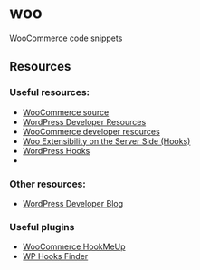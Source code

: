 # woo
WooCommerce code snippets

## Resources

### Useful resources:
- [WooCommerce source](https://github.com/woocommerce/woocommerce/tree/7bfef28ac5d614837e696852ab4ffb8d7686a847/plugins/woocommerce)
- [WordPress Developer Resources](https://developer.wordpress.org/reference/)
- [WooCommerce developer resources](https://developer.woo.com/docs/woocommerce-developer-resources/)
- [Woo Extensibility on the Server Side (Hooks)](https://developer.woo.com/2023/09/22/getting-to-know-woo-exploring-server-side-extensibility-with-hooks/)
- [WordPress Hooks](https://developer.wordpress.org/plugins/hooks/)
- 

### Other resources:
- [WordPress Developer Blog](https://developer.wordpress.org/news/)

### Useful plugins
- [WooCommerce HookMeUp](https://wordpress.org/plugins/hookmeup/)
- [WP Hooks Finder](https://wordpress.org/plugins/wp-hooks-finder/)
